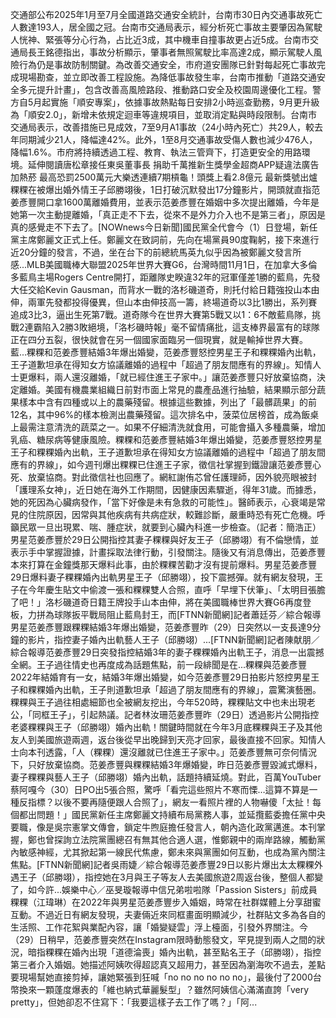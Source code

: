 交通部公布2025年1月至7月全國道路交通安全統計，台南市30日內交通事故死亡人數達193人，居全國之冠。台南市交通局表示，經分析死亡事故主要肇因為駕駛人恍神、緊張等分心行為，占比近3成，其中機車自撞事故更占近5成。台南市交通局長王銘德指出，事故分析顯示，肇事者無照駕駛比率高達2成，顯示駕駛人風險行為仍是事故防制關鍵。為改善交通安全，市府道安團隊已針對每起死亡事故完成現場勘查，並立即改善工程設施。為降低事故發生率，台南市推動「道路交通安全多元提升計畫」，包含改善高風險路段、推動路口安全及校園周邊優化工程。警方自5月起實施「順安專案」，依據事故熱點每日安排2小時巡查勤務，9月更升級為「順安2.0」，新增未依規定迴車等違規項目，並取消定點與時段限制。台南市交通局表示，改善措施已見成效，7至9月A1事故（24小時內死亡）共29人，較去年同期減少21人，降幅達42%。此外，1至8月交通事故受傷人數也減少476人，降幅1.6%。市府將持續透過工程、教育、執法三管齊下，打造更安全的用路環境。延伸閱讀唐松章接任東吳董事長 捐助千萬推新生獎學金超商APP疑違法廣告加熱菸 最高恐罰2500萬元大樂透連續7期槓龜！頭獎上看2.8億元 最新獎號出爐粿粿在被爆出婚外情王子邱勝翊後，1日打破沉默發出17分鐘影片，開頭就直指范姜彥豐開口拿1600萬離婚費用，並表示范姜彥豐在婚姻中多次提出離婚，今年是她第一次主動提離婚，「真正走不下去，從來不是外力介入也不是第三者」，原因是真的感覺走不下去了。[NOWnews今日新聞]國民黨全代會今（1）日登場，新任黨主席鄭麗文正式上任。鄭麗文在致詞前，先向在場黨員90度鞠躬，接下來進行近20分鐘的發言，不過，坐在台下的前總統馬英九似乎因為被鄭麗文發言所感...MLB美國職棒大聯盟2025年世界大賽G6，台灣時間11月1日，在加拿大多倫多藍鳥主場Rogers Centre開打，距離隊史睽違32年的冠軍僅差1勝的藍鳥，先發大任交給Kevin Gausman，而背水一戰的洛杉磯道奇，則托付給日籍強投山本由伸，兩軍先發都投得優異，但山本由伸技高一籌，終場道奇以3比1勝出，系列賽追成3比3，逼出生死第7戰。道奇隊今在世界大賽第5戰又以1：6不敵藍鳥隊，挑戰2連霸陷入2勝3敗絕境，「洛杉磯時報」毫不留情痛批，這支棒界最富有的球隊正在四分五裂，很快就會在另一個國家面臨另一個現實，就是輸掉世界大賽。 藍...粿粿和范姜彥豐結婚3年爆出婚變，范姜彥豐怒控男星王子和粿粿婚內出軌，王子道歉坦承在得知女方協議離婚的過程中「超過了朋友間應有的界線」。知情人士更爆料，兩人還沒離婚，「就已經住進王子家中。」讓范姜彥豐只好放棄協商，決定離婚。美國有機農業組織日前對市面上常見的農產品進行抽驗，結果顯示部分蔬果樣本中含有四種或以上的農藥殘留。根據這些數據，列出了「最髒蔬果」的前12名，其中96%的樣本檢測出農藥殘留。這次排名中，菠菜位居榜首，成為飯桌上最需注意清洗的蔬菜之一。如果不仔細清洗就食用，可能會攝入多種農藥，增加乳癌、糖尿病等健康風險。粿粿和范姜彥豐結婚3年爆出婚變，范姜彥豐怒控男星王子和粿粿婚內出軌，王子道歉坦承在得知女方協議離婚的過程中「超過了朋友間應有的界線」，如今週刊爆出粿粿已住進王子家，徵信社掌握到鐵證讓范姜彥豐心死、放棄協商。對此徵信社也回應了。網紅謝侑芯曾任護理師，因外貌亮眼被封「護理系女神」，近日她在海外工作期間，因健康因素驟逝，得年31歲。而據悉，她的死因為心臟病發作，「當下好像是未有急救的可能性」。醫師表示，心衰竭是常見的住院原因，因常與其他疾病有共病症狀，較難診斷，嚴重時恐有死亡危機。呼籲民眾一旦出現累、喘、腫症狀，就要到心臟內科進一步檢查。（記者：簡浩正）男星范姜彥豐於29日公開指控其妻子粿粿與好友王子（邱勝翊）有不倫戀情，並表示手中掌握證據，計畫採取法律行動，引發關注。隨後又有消息傳出，范姜彥豐本來打算在金鐘獎那天爆料此事，由於粿粿苦勸才沒有提前爆料。男星范姜彥豐29日爆料妻子粿粿婚內出軌男星王子（邱勝翊），投下震撼彈。就有網友發現，王子在今年慶生貼文中偷渡一張和粿粿雙人合照，直呼「早埋下伏筆」、「太明目張膽了吧！」洛杉磯道奇日籍王牌投手山本由伸，將在美國職棒世界大賽G6再度登板，力拼為球隊扳平戰局阻止藍鳥封王，而[FTNN新聞網]記者蕭廷芬／綜合報導男星范姜彥豐跟粿粿結婚3年爆出婚變，范姜彥豐昨（29）日突然以一支長達9分鐘的影片，指控妻子婚內出軌藝人王子（邱勝翊）...[FTNN新聞網]記者陳献朋／綜合報導范姜彥豐29日突發指控結婚3年的妻子粿粿婚內出軌王子，消息一出震撼全網。王子過往情史也再度成為話題焦點，前一段緋聞是在...粿粿與范姜彥豐2022年結婚育有一女，結婚3年爆出婚變，如今范姜彥豐29日拍影片怒控男星王子和粿粿婚內出軌，王子則道歉坦承「超過了朋友間應有的界線」，震驚演藝圈。粿粿與王子過往相處細節也全被網友挖出，今年520時，粿粿貼文中也未出現老公，「同框王子」，引起熱議。記者林汝珊范姜彥豐昨（29日）透過影片公開指控老婆粿粿與王子（邱勝翊）婚內出軌！關鍵時間就在今年3月底粿粿與王子及其他友人到美國旅遊兩週，返台後從早出晚歸到天亮才回家，最後直接不回家。知情人士向本刊透露，「人（粿粿）還沒離就已住進王子家中。」范姜彥豐無可奈何情況下，只好放棄協商。范姜彥豐與粿粿結婚3年爆婚變，昨日范姜彥豐毀滅式爆料，妻子粿粿與藝人王子（邱勝翊）婚內出軌，話題持續延燒。對此，百萬YouTuber蔡阿嘎今（30）日PO出5張合照，驚呼「看完這些照片不寒而慄…這算不算是一種反指標？以後不要再隨便跟人合照了」，網友一看照片裡的人物嚇傻「太扯！每個都出問題！」國民黨新任主席鄭麗文持續布局黨務人事，並延攬藍委擔任黨中央要職，像是吳宗憲掌文傳會，鎖定牛煦庭擔任發言人，朝內造化政黨邁進。本刊掌握，鄭也曾探詢立法院黨團總召有無其他合適人選，惟鄭親中的兩岸路線，觸動黨內敏感神經，尤其掀起第一線民代焦慮，鄭未來與黨團如何互動，也成為黨內關注焦點。[FTNN新聞網]記者吳雨婕／綜合報導范姜彥豐29日以影片爆出太太粿粿外遇王子（邱勝翊），指控她在3月與王子等友人去美國旅遊2周返台後，整個人都變了，如今許...娛樂中心／巫旻璇報導中信兄弟啦啦隊「Passion Sisters」前成員粿粿（江瑋琳）在2022年與男星范姜彥豐步入婚姻，時常在社群媒體上分享甜蜜互動。不過近日有網友發現，夫妻倆近來同框畫面明顯減少，社群貼文多為各自的生活照、工作花絮與業配內容，讓「婚變疑雲」浮上檯面，引發外界關注。今（29）日稍早，范姜彥豐突然在Instagram限時動態發文，罕見提到兩人之間的狀況，暗指粿粿在婚內出現「道德淪喪」婚內出軌，甚至點名王子（邱勝翊），指控第三者介入婚姻。她描述阿姨吹得超認真又超用力，甚至因為瀏海吹不過去，差點要現場幫她直接剪掉，讓她緊張到狂喊「no no no no no no」，最後付了2000台幣換來一顆蓬度爆表的「維也納式華麗髮型」？雖然阿姨信心滿滿直誇「very pretty」，但她卻忍不住寫下：「我要這樣子去工作了嗎？」「阿...